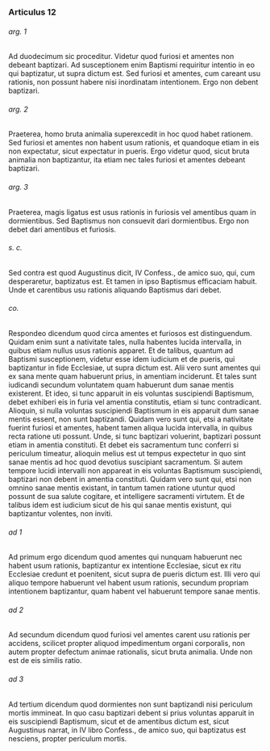 ### Articulus 12

###### arg. 1
Ad duodecimum sic proceditur. Videtur quod furiosi et amentes non debeant baptizari. Ad susceptionem enim Baptismi requiritur intentio in eo qui baptizatur, ut supra dictum est. Sed furiosi et amentes, cum careant usu rationis, non possunt habere nisi inordinatam intentionem. Ergo non debent baptizari.

###### arg. 2
Praeterea, homo bruta animalia superexcedit in hoc quod habet rationem. Sed furiosi et amentes non habent usum rationis, et quandoque etiam in eis non expectatur, sicut expectatur in pueris. Ergo videtur quod, sicut bruta animalia non baptizantur, ita etiam nec tales furiosi et amentes debeant baptizari.

###### arg. 3
Praeterea, magis ligatus est usus rationis in furiosis vel amentibus quam in dormientibus. Sed Baptismus non consuevit dari dormientibus. Ergo non debet dari amentibus et furiosis.

###### s. c.
Sed contra est quod Augustinus dicit, IV Confess., de amico suo, qui, cum desperaretur, baptizatus est. Et tamen in ipso Baptismus efficaciam habuit. Unde et carentibus usu rationis aliquando Baptismus dari debet.

###### co.
Respondeo dicendum quod circa amentes et furiosos est distinguendum. Quidam enim sunt a nativitate tales, nulla habentes lucida intervalla, in quibus etiam nullus usus rationis apparet. Et de talibus, quantum ad Baptismi susceptionem, videtur esse idem iudicium et de pueris, qui baptizantur in fide Ecclesiae, ut supra dictum est. Alii vero sunt amentes qui ex sana mente quam habuerunt prius, in amentiam inciderunt. Et tales sunt iudicandi secundum voluntatem quam habuerunt dum sanae mentis existerent. Et ideo, si tunc apparuit in eis voluntas suscipiendi Baptismum, debet exhiberi eis in furia vel amentia constitutis, etiam si tunc contradicant. Alioquin, si nulla voluntas suscipiendi Baptismum in eis apparuit dum sanae mentis essent, non sunt baptizandi. Quidam vero sunt qui, etsi a nativitate fuerint furiosi et amentes, habent tamen aliqua lucida intervalla, in quibus recta ratione uti possunt. Unde, si tunc baptizari voluerint, baptizari possunt etiam in amentia constituti. Et debet eis sacramentum tunc conferri si periculum timeatur, alioquin melius est ut tempus expectetur in quo sint sanae mentis ad hoc quod devotius suscipiant sacramentum. Si autem tempore lucidi intervalli non appareat in eis voluntas Baptismum suscipiendi, baptizari non debent in amentia constituti. Quidam vero sunt qui, etsi non omnino sanae mentis existant, in tantum tamen ratione utuntur quod possunt de sua salute cogitare, et intelligere sacramenti virtutem. Et de talibus idem est iudicium sicut de his qui sanae mentis existunt, qui baptizantur volentes, non inviti.

###### ad 1
Ad primum ergo dicendum quod amentes qui nunquam habuerunt nec habent usum rationis, baptizantur ex intentione Ecclesiae, sicut ex ritu Ecclesiae credunt et poenitent, sicut supra de pueris dictum est. Illi vero qui aliquo tempore habuerunt vel habent usum rationis, secundum propriam intentionem baptizantur, quam habent vel habuerunt tempore sanae mentis.

###### ad 2
Ad secundum dicendum quod furiosi vel amentes carent usu rationis per accidens, scilicet propter aliquod impedimentum organi corporalis, non autem propter defectum animae rationalis, sicut bruta animalia. Unde non est de eis similis ratio.

###### ad 3
Ad tertium dicendum quod dormientes non sunt baptizandi nisi periculum mortis immineat. In quo casu baptizari debent si prius voluntas apparuit in eis suscipiendi Baptismum, sicut et de amentibus dictum est, sicut Augustinus narrat, in IV libro Confess., de amico suo, qui baptizatus est nesciens, propter periculum mortis.

